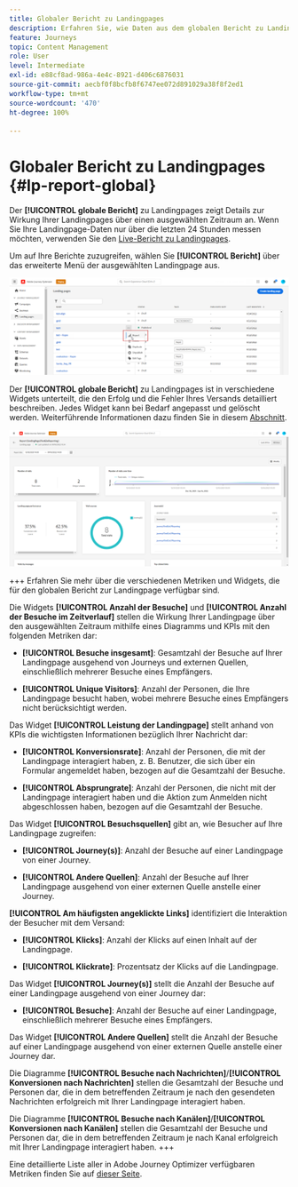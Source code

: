 ```yaml
---
title: Globaler Bericht zu Landingpages
description: Erfahren Sie, wie Daten aus dem globalen Bericht zu Landingpages verwendet werden können
feature: Journeys
topic: Content Management
role: User
level: Intermediate
exl-id: e88cf8ad-986a-4e4c-8921-d406c6876031
source-git-commit: aecbf0f8bcfb8f6747ee072d891029a38f8f2ed1
workflow-type: tm+mt
source-wordcount: '470'
ht-degree: 100%

---
```


# Globaler Bericht zu Landingpages {#lp-report-global}

Der **[!UICONTROL globale Bericht]** zu Landingpages zeigt Details zur Wirkung Ihrer Landingpages über einen ausgewählten Zeitraum an. Wenn Sie Ihre Landingpage-Daten nur über die letzten 24 Stunden messen möchten, verwenden Sie den [Live-Bericht zu Landingpages](lp-report-live.md).

Um auf Ihre Berichte zuzugreifen, wählen Sie **[!UICONTROL Bericht]** über das erweiterte Menü der ausgewählten Landingpage aus.

![](assets/landing_page_report.png)

Der **[!UICONTROL globale Bericht]** zu Landingpages ist in verschiedene Widgets unterteilt, die den Erfolg und die Fehler Ihres Versands detailliert beschreiben. Jedes Widget kann bei Bedarf angepasst und gelöscht werden. Weiterführende Informationen dazu finden Sie in diesem [Abschnitt](global-report.md).

![](assets/landing_page_global.png)

+++ Erfahren Sie mehr über die verschiedenen Metriken und Widgets, die für den globalen Bericht zur Landingpage verfügbar sind.

Die Widgets **[!UICONTROL Anzahl der Besuche]** und **[!UICONTROL Anzahl der Besuche im Zeitverlauf]** stellen die Wirkung Ihrer Landingpage über den ausgewählten Zeitraum mithilfe eines Diagramms und KPIs mit den folgenden Metriken dar:

* **[!UICONTROL Besuche insgesamt]**: Gesamtzahl der Besuche auf Ihrer Landingpage ausgehend von Journeys und externen Quellen, einschließlich mehrerer Besuche eines Empfängers.

* **[!UICONTROL Unique Visitors]**: Anzahl der Personen, die Ihre Landingpage besucht haben, wobei mehrere Besuche eines Empfängers nicht berücksichtigt werden.

Das Widget **[!UICONTROL Leistung der Landingpage]** stellt anhand von KPIs die wichtigsten Informationen bezüglich Ihrer Nachricht dar:

* **[!UICONTROL Konversionsrate]**: Anzahl der Personen, die mit der Landingpage interagiert haben, z. B. Benutzer, die sich über ein Formular angemeldet haben, bezogen auf die Gesamtzahl der Besuche.

* **[!UICONTROL Absprungrate]**: Anzahl der Personen, die nicht mit der Landingpage interagiert haben und die Aktion zum Anmelden nicht abgeschlossen haben, bezogen auf die Gesamtzahl der Besuche.

Das Widget **[!UICONTROL Besuchsquellen]** gibt an, wie Besucher auf Ihre Landingpage zugreifen:

* **[!UICONTROL Journey(s)]**: Anzahl der Besuche auf einer Landingpage von einer Journey.

* **[!UICONTROL Andere Quellen]**: Anzahl der Besuche auf Ihrer Landingpage ausgehend von einer externen Quelle anstelle einer Journey.

**[!UICONTROL Am häufigsten angeklickte Links]** identifiziert die Interaktion der Besucher mit dem Versand:

* **[!UICONTROL Klicks]**: Anzahl der Klicks auf einen Inhalt auf der Landingpage.

* **[!UICONTROL Klickrate]**: Prozentsatz der Klicks auf die Landingpage.

Das Widget **[!UICONTROL Journey(s)]** stellt die Anzahl der Besuche auf einer Landingpage ausgehend von einer Journey dar:

* **[!UICONTROL Besuche]**: Anzahl der Besuche auf einer Landingpage, einschließlich mehrerer Besuche eines Empfängers.

Das Widget **[!UICONTROL Andere Quellen]** stellt die Anzahl der Besuche auf einer Landingpage ausgehend von einer externen Quelle anstelle einer Journey dar.

Die Diagramme **[!UICONTROL Besuche nach Nachrichten]**/**[!UICONTROL Konversionen nach Nachrichten]** stellen die Gesamtzahl der Besuche und Personen dar, die in dem betreffenden Zeitraum je nach den gesendeten Nachrichten erfolgreich mit Ihrer Landingpage interagiert haben.

Die Diagramme **[!UICONTROL Besuche nach Kanälen]**/**[!UICONTROL Konversionen nach Kanälen]** stellen die Gesamtzahl der Besuche und Personen dar, die in dem betreffenden Zeitraum je nach Kanal erfolgreich mit Ihrer Landingpage interagiert haben.
+++

Eine detaillierte Liste aller in Adobe Journey Optimizer verfügbaren Metriken finden Sie auf [dieser Seite](global-report.md#list-of-components-global).
